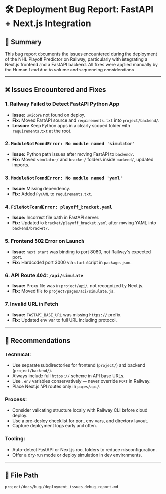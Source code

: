 # 🛠 Deployment Bug Report: FastAPI + Next.js Integration

## 📝 Summary
This bug report documents the issues encountered during the deployment of the NHL Playoff Predictor on Railway, particularly with integrating a Next.js frontend and a FastAPI backend. All fixes were applied manually by the Human Lead due to volume and sequencing considerations.

---

## ❌ Issues Encountered and Fixes

### 1. Railway Failed to Detect FastAPI Python App
- **Issue:** `uvicorn` not found on deploy.
- **Fix:** Moved FastAPI source and `requirements.txt` into `project/backend/`.
- **Lesson:** Keep Python apps in a clearly scoped folder with `requirements.txt` at the root.

### 2. `ModuleNotFoundError: No module named 'simulator'`
- **Issue:** Python path issues after moving FastAPI to `backend/`.
- **Fix:** Moved `simulator/` and `bracket/` folders inside `backend/`, updated imports.

### 3. `ModuleNotFoundError: No module named 'yaml'`
- **Issue:** Missing dependency.
- **Fix:** Added `PyYAML` to `requirements.txt`.

### 4. `FileNotFoundError: playoff_bracket.yaml`
- **Issue:** Incorrect file path in FastAPI server.
- **Fix:** Updated to `bracket/playoff_bracket.yaml` after moving YAML into `backend/bracket/`.

### 5. Frontend 502 Error on Launch
- **Issue:** `next start` was binding to port 8080, not Railway's expected port.
- **Fix:** Hardcoded port 3000 via `start` script in `package.json`.

### 6. API Route 404: `/api/simulate`
- **Issue:** Proxy file was in `project/api/`, not recognized by Next.js.
- **Fix:** Moved file to `project/pages/api/simulate.js`.

### 7. Invalid URL in Fetch
- **Issue:** `FASTAPI_BASE_URL` was missing `https://` prefix.
- **Fix:** Updated env var to full URL including protocol.

---

## 📆 Recommendations

### Technical:
- Use separate subdirectories for frontend (`project/`) and backend (`project/backend/`).
- Always include full `https://` scheme in API base URLs.
- Use `.env` variables conservatively — never override `PORT` in Railway.
- Place Next.js API routes only in `pages/api/`.

### Process:
- Consider validating structure locally with Railway CLI before cloud deploy.
- Use a pre-deploy checklist for port, env vars, and directory layout.
- Capture deployment logs early and often.

### Tooling:
- Auto-detect FastAPI or Next.js root folders to reduce misconfiguration.
- Offer a dry-run mode or deploy simulation in dev environments.

---

## 📁 File Path
`project/docs/bugs/deployment_issues_debug_report.md`